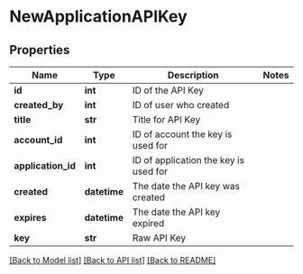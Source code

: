 # NewApplicationAPIKey


## Properties
Name | Type | Description | Notes
------------ | ------------- | ------------- | -------------
**id** | **int** | ID of the API Key | 
**created_by** | **int** | ID of user who created | 
**title** | **str** | Title for API Key | 
**account_id** | **int** | ID of account the key is used for | 
**application_id** | **int** | ID of application the key is used for | 
**created** | **datetime** | The date the API key was created | 
**expires** | **datetime** | The date the API key expired | 
**key** | **str** | Raw API Key | 

[[Back to Model list]](../README.md#documentation-for-models) [[Back to API list]](../README.md#documentation-for-api-endpoints) [[Back to README]](../README.md)


